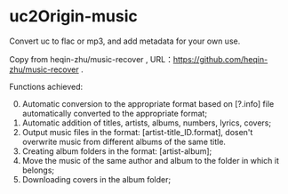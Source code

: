 # uc2Origin-music
Convert uc to flac or mp3, and add metadata for your own use.

Copy from heqin-zhu/music-recover , URL：https://github.com/heqin-zhu/music-recover .

Functions achieved:

0. Automatic conversion to the appropriate format based on [?.info] file automatically converted to the appropriate format;
1. Automatic addition of titles, artists, albums, numbers, lyrics, covers;
2. Output music files in the format: [artist-title_ID.format], dosen't overwrite music from different albums of the same title.
3. Creating album folders in the format: [artist-album];
4. Move the music of the same author and album to the folder in which it belongs;
5. Downloading covers in the album folder;
